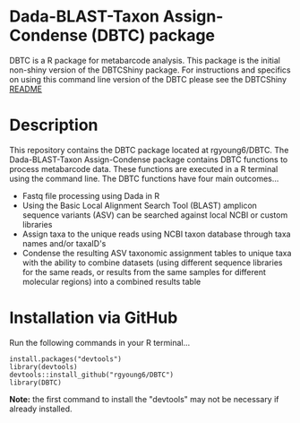 # Dada-BLAST-Taxon Assign-Condense (DBTC) package
DBTC is a R package for metabarcode analysis. This package is the initial non-shiny version of the DBTCShiny package. For instructions and specifics on using this command line version of the DBTC please see the DBTCShiny [README](https://github.com/rgyoung6/DBTCShiny/tree/main#readme)

# Description

This repository contains the DBTC package located at rgyoung6/DBTC. The Dada-BLAST-Taxon Assign-Condense  package contains DBTC functions to process metabarcode data. These functions are executed in a R terminal using the command line. The DBTC functions have four main outcomes...

  - Fastq file processing using Dada in R
  - Using the Basic Local Alignment Search Tool (BLAST) amplicon sequence variants (ASV) can be searched against local NCBI or custom libraries
  - Assign taxa to the unique reads using NCBI taxon database through taxa names and/or taxaID's
  - Condense the resulting ASV taxonomic assignment tables to unique taxa with the ability to combine datasets (using different sequence libraries for the same reads, or results from the same samples for different molecular regions) into a combined results table

# Installation via GitHub

Run the following commands in your R terminal...<br/>

```
install.packages("devtools")
library(devtools)
devtools::install_github("rgyoung6/DBTC")
library(DBTC)
```

**Note:** the first command to install the "devtools" may not be necessary if already installed.<br/>
